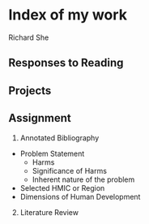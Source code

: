 # Index of my work 

Richard She 

## Responses to Reading


## Projects

## Assignment 

1. Annotated Bibliography 
- Problem Statement 
  - Harms
  - Significance of Harms
  - Inherent nature of the problem 
- Selected HMIC or Region
- Dimensions of Human Development

2. Literature Review
